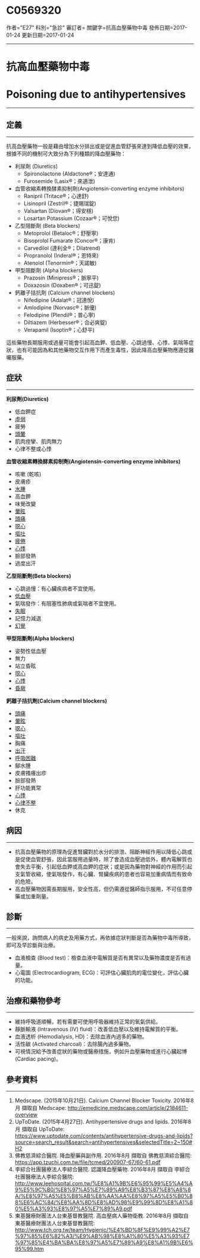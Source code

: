 # C0569320
作者="E27"
科別="急診"
審訂者=
關鍵字=抗高血壓藥物中毒
發佈日期=2017-01-24
更新日期=2017-01-24

----------
# 抗高血壓藥物中毒
# Poisoning due to antihypertensives
----------
## 定義
----------

抗高血壓藥物一般是藉由增加水分排出或是促進血管舒張來達到降低血壓的效果，根據不同的機制可大致分為下列種類的降血壓藥物：

- 利尿劑 (Diuretics)
  - Spironolactone (Aldactone®；安達通)
  - Furosemide (Lasix®；來適泄)
- 血管收縮素轉換酵素抑制劑(Angiotensin-converting enzyme inhibitors)
  - Ranipril (Tritace®；心達舒)
  - Lisinopril (Zestril®；捷賜瑞錠)
  - Valsartan (Diovan®；得安穩)
  - Losartan Potassium (Cozaar®；可悅您)
- 乙型阻斷劑 (Beta blockers)
  - Metoprolol (Betaloc®；舒壓寧)
  - Bisoprolol Fumarate (Concor®；康肯)
  - Carvedilol (達利全®；Dilatrend)
  - Propranolol (Inderal®；恩特來)
  - Atenolol (Tenormin®；天諾敏)
- 甲型阻斷劑 (Alpha blockers)
  - Prazosin (Minipress®；脈寧平)
  - Doxazosin (Doxaben®；可迅錠)
- 鈣離子拮抗劑 (Calcium channel blockers)
  - Nifedipine (Adalat®；冠達悅)
  - Amlodipine (Norvasc®；脈優)
  - Felodipine (Plendil®；普心寧)
  - Diltiazem (Herbesser®；合必爽錠)
  - Verapamil (Isoptin®；心舒平)

這些藥物長期服用或過量可能會引起高血鉀、低血壓、心跳過慢、心悸、氣喘等症狀，也有可能因為和其他藥物交互作用下而產生毒性，因此降高血壓藥物應遵從醫囑服藥。

## 症狀
----------

**利尿劑(Diuretics)**

- 低血鉀症
- [虛弱](C3714552)
- 疲勞
- [頭暈](C0012833)
- 肌肉痙攣、肌肉無力
- 心律不整或心悸

**血管收縮素轉換酵素抑制劑(Angiotensin-converting enzyme inhibitors)**

- 咳嗽 (乾咳) 
- 皮膚疹
- [水腫](C0013604)
- 高血鉀
- 味覺改變
- [暈眩](C0012833-01)
- [頭痛](C0018681)
- [噁心](C0027497)
- [嘔吐](C0042963)
- [疲倦](C0015672)
- [心悸](C0030252)
- 臉部發熱
- 過度出汗

**乙型阻斷劑(Beta blockers)**

- 心跳過慢：有心臟疾病者不宜使用。
- [低血壓](C0020649)
- 氣喘發作：有阻塞性肺病或氣喘者不宜使用。
- [失眠](C0917801-01)
- 記憶力減退
- [幻覺](C0018524)

**甲型阻斷劑(Alpha blockers)**

- 姿勢性低血壓
- 無力
- 站立昏眩
- [噁心](C0027497)
- [心悸](C0030252)
- [昏厥](C0039070)

**鈣離子拮抗劑(Calcium channel blockers)**

- [頭痛](C0018681)
- [暈眩](C0012833-01)
- [噁心](C0027497)
- [嘔吐](C0042963)
- 胸痛
- [出汗](C0038990)
- [呼吸困難](C0013404)
- 腳水腫
- 皮膚搔癢出疹
- 臉部發熱
- 肝功能異常
- [心悸](C0030252)
- [心律不整](C0003811)
- 休克
## 病因
----------
- 抗高血壓藥物的原理為促進腎臟對於水分的排泄、阻斷神經作用以降低心跳或是促使血管舒張，因此當服用過量時，除了會造成血壓過低外，體內電解質也會失去平衡，引起低血鉀或高血鉀的症狀；或是因為藥物對神經的作用而引起支氣管收縮，使氣喘發作，有心臟、腎臟疾病的患者也容易加重病情而有致命的危險。
- 高血壓藥物因需長期服用，安全性高，但仍需遵從醫師指示服用，不可任意停藥或加重劑量。
## 診斷
----------

一般來說，詢問病人的病史及用藥方式，再依據症狀判斷是否為藥物中毒所導致，即可及早診斷與治療。

- 血液檢查 (Blood test)：檢查血液中電解質是否有異常以及藥物濃度是否有過量。
- 心電圖 (Electrocardiogram, ECG)：可評估心臟肌肉的電位變化，評估心臟的功能。
## 治療和藥物參考
----------
- 維持呼吸道順暢，若有需要可使用呼吸器維持正常的氧氣供給。
- 靜脈輸液 (Intravenous (IV) fluid)：改善低血壓以及維持電解質的平衡。
- 血液透析 (Hemodialysis, HD)：去除血液內過多的藥物。
- 活性碳 (Activated charcoal)：去除腸內過多藥物。
- 可視情況給予改善症狀的藥物或醫療措施，例如升血壓藥物或進行心臟起博 (Cardiac pacing)。
## 參考資料
----------
1. Medscape. (2015年10月21日). Calcium Channel Blocker Toxicity. 2016年8月 擷取自 Medscape: http://emedicine.medscape.com/article/2184611-overview
2. UpToDate. (2015年4月27日). Antihypertensive drugs and lipids. 2016年8月 擷取自 UpToDate: https://www.uptodate.com/contents/antihypertensive-drugs-and-lipids?source=search_result&search=antihypertensives&selectedTitle=2~150#H2
3. 佛教慈濟綜合醫院. 降血壓藥與副作用. 2016年8月 擷取自 佛教慈濟綜合醫院: https://app.tzuchi.com.tw/file/tcmed/200907-67/60-61.pdf
4. 李綜合社團醫療法人李綜合醫院. 認識降血壓藥物. 2016年8月 擷取自 李綜合社團醫療法人李綜合醫院: http://www.leehospital.com.tw/%E8%A1%9B%E6%95%99%E5%A4%A9%E5%9C%B0/%E8%97%A5%E7%89%A9%E8%B3%87%E8%A8%8A/%E8%97%A5%E5%B8%AB%E8%AA%AA%E8%97%A5%E5%B0%88%E6%AC%84/%E8%AA%8D%E8%AD%98%E9%99%8D%E8%A1%80%E5%A3%93%E8%97%A5%E7%89%A9.pdf
5. 東基醫療財團法人台東基督教醫院. 高血壓病人藥物衛教. 2016年8月 擷取自 東基醫療財團法人台東基督教醫院: http://www.tch.org.tw/team/Hygienic/%E4%BD%8F%E9%99%A2%E7%97%85%E6%82%A3/%E9%AB%98%E8%A1%80%E5%A3%93%E7%97%85%E4%BA%BA%E8%97%A5%E7%89%A9%E8%A1%9B%E6%95%99.htm



